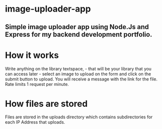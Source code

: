 # image-uploader-app
## Simple image uploader app using Node.Js and Express for my backend development portfolio.

# How it works
Write anything on the library textspace, - that will be your library that you can access later - select an image to upload on the form and click on the submit button to upload. You will receive a message with the link for the file.
Rate limits 1 request per minute.

# How files are stored
Files are stored in the uploads directory which contains subdirectories for each IP Address that uploads.
